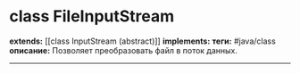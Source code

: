 # class FileInputStream
**extends:** [[class InputStream (abstract)]]
**implements:** 
**теги:** #java/class 
**описание:** Позволяет преобразовать файл в поток данных.

---
